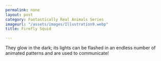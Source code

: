 ```yaml
---
permalink: none
layout: post
category: Fantastically Real Animals Series
imageurl: "/assets/images/Illustration9.webp"
title: Firefly Squid

---
```


They glow in the dark; its lights can be flashed in an endless number of animated patterns and are used to communicate!

